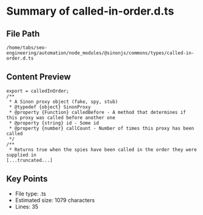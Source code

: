 # Summary of called-in-order.d.ts
  
## File Path
`/home/tabs/seo-engineering/automation/node_modules/@sinonjs/commons/types/called-in-order.d.ts`

## Content Preview
```
export = calledInOrder;
/**
 * A Sinon proxy object (fake, spy, stub)
 * @typedef {object} SinonProxy
 * @property {Function} calledBefore - A method that determines if this proxy was called before another one
 * @property {string} id - Some id
 * @property {number} callCount - Number of times this proxy has been called
 */
/**
 * Returns true when the spies have been called in the order they were supplied in
[...truncated...]
```

## Key Points
- File type: .ts
- Estimated size: 1079 characters
- Lines: 35
